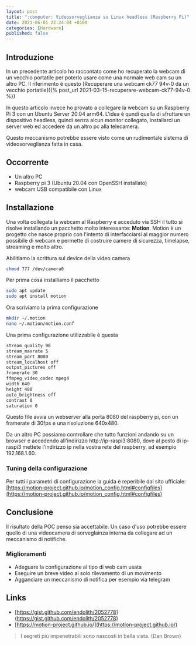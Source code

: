 ```yaml
---
layout: post
title: ":computer: Videosorveglianza su Linux headless (Raspberry Pi)"
date: 2021-06-01 22:24:04 +0100
categories: [Hardware]
published: false
---
```

## Introduzione
In un precedente articolo ho raccontato come ho recuperato la webcam di un vecchio portatile per poterlo usare come una normale web cam su un altro PC. Il riferimento è questo [Recuperare una webcam ck77 94v-0 da un vecchio portatile]({% post_url 2021-03-15-recuperare-webcam-ck77-94v-0 %})

In questo articolo invece ho provato a collegare la webcam su un Raspberry Pi 3 con un Ubuntu Server 20.04 arm64. L'idea è qundi quella di sfruttare un dispositivo headless, quindi senza alcun monitor collegato, installarci un server web ed accedere da un altro pc alla telecamera.

Questo meccanismo potrebbe essere visto come un rudimentale sistema di videosorveglianza fatta in casa.

## Occorrente

- Un altro PC
- Raspberry pi 3 (Ubuntu 20.04 con OpenSSH installato)
- webcam USB compatibile con Linux

## Installazione

Una volta collegata la webcam al Raspberry e acceduto via SSH il tutto si risolve installando un pacchetto molto interessante: **Motion**. Motion è un progetto che nasce proprio con l'intento di interfacciarsi al maggior numero possibile di webcam e permette di costruire camere di sicurezza, timelapse, streaming e molto altro.

Abilitiamo la scrittura sul device della video camera

```bash
chmod 777 /dev/camera0
```

Per prima cosa installiamo il pacchetto

```bash
sudo apt update
sudo apt install motion
```

Ora scriviamo la prima configurazione

```bash
mkdir ~/.motion
nano ~/.motion/motion.conf
```

Una prima configurazione utilizzabile è questa

```bash
stream_quality 98
stream_maxrate 5
stream_port 8080
stream_localhost off
output_pictures off
framerate 30
ffmpeg_video_codec mpeg4
width 640
height 480
auto_brightness off
contrast 0
saturation 0
```

Questo file avvia un webserver alla porta 8080 del raspberry pi, con un framerate di 30fps e una risoluzione 640x480.

Da un altro PC possiamo controllare che tutto funzioni andando su un browser e accedendo all'indirizzo http://ip-raspi3:8080, dove al posto di ip-raspi3 mettete l'indirizzo ip nella vostra rete del raspberry, ad esempio 192.168.1.60.

### Tuning della configurazione

Per tutti i parametri di configurazione la guida è reperibile dal sito ufficiale: [https://motion-project.github.io/motion_config.html#configfiles](https://motion-project.github.io/motion_config.html#configfiles)

## Conclusione

Il risultato della POC penso sia accettabile. Un caso d'uso potrebbe essere quello di una videocamera di sorveglainza interna da collegare ad un meccanismo di notifiche.

### Miglioramenti

- Adeguare la configurazione al tipo di web cam usata
- Eseguire un breve video al solo rilevamento di un movimento
- Agganciare un meccanismo di notifica per esempio via telegram

## Links

- [https://gist.github.com/endolith/2052778](https://gist.github.com/endolith/2052778)
- [https://motion-project.github.io/](https://motion-project.github.io/)

> I segreti più impenetrabili sono nascosti in bella vista. (Dan Brown)
